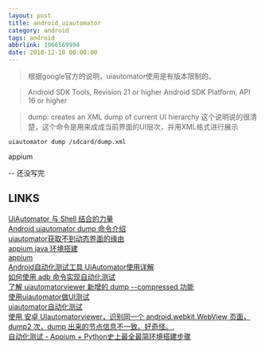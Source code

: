 ```yaml
---
layout: post
title: android_uiautomator
category: android
tags: android
abbrlink: 1966569994
date: 2018-12-10 00:00:00
---
```


>根据google官方的说明，uiautomator使用是有版本限制的。

>Android SDK Tools, Revision 21 or higher 
>Android SDK Platform, API 16 or higher


>dump: creates an XML dump of current UI hierarchy 
>这个说明说的很清楚，这个命令是用来成成当前界面的UI层次，并用XML格式进行展示


	uiautomator dump /sdcard/dump.xml

appium   

-- 还没写完 

## LINKS

[UiAutomator 与 Shell 结合的力量](https://testerhome.com/topics/2806)  
[Android uiautomator dump 命令介绍](https://blog.csdn.net/soslinken/article/details/50126477)  
[uiautomator获取不到动态界面的缘由](https://blog.csdn.net/g19920917/article/details/39735305)  
[appium java 环境搭建](https://www.cnblogs.com/tobecrazy/p/4562199.html)  
[appium](http://appium.io/)  
[Android自动化测试工具 UiAutomator使用详解](https://www.jianshu.com/p/5b84dd220a92)  
[如何使用 adb 命令实现自动化测试](https://testerhome.com/topics/12503)  
[了解 uiautomatorviewer 新增的 dump --compressed 功能](https://blog.csdn.net/wanglha/article/details/42969439)  
[使用uiautomator做UI测试](https://www.cnblogs.com/mymelon/p/5107568.html)  
[uiautomator自动化测试](https://blog.csdn.net/qq_26818085/article/details/53458842)  
[使用 安卓 UIautomatorviewer，识别同一个 android.webkit.WebView 页面，dump2 次，dump 出来的节点信息不一致。好奇怪。.](https://testerhome.com/topics/8281)  
[自动化测试 - Appium + Python史上最全最简环境搭建步骤](https://blog.csdn.net/qq_16206535/article/details/79586818)  


